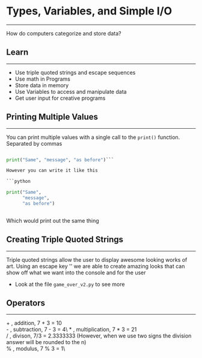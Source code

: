 # Types, Variables, and Simple I/O
---

How do computers categorize and store data? 

## Learn
---
* Use triple quoted strings and escape sequences
* Use math in Programs
* Store data in memory
* Use Variables to access and manipulate data
* Get user input for creative programs


## __Printing Multiple Values__
---

You can print multiple values with a single call to the `print()` function. Separated by commas

```python

print("Same", "message", "as before")```

However you can write it like this

```python

print("Same",
	  "message",
	  "as before")
	  
```
	  
Which would print out the same thing

## __Creating Triple Quoted Strings__
---

Triple quoted strings allow the user to display awesome looking works of art. Using an escape key '\' we are
able to create amazing looks that can show off what we want into the console and for the user

* Look at the file `game_over_v2.py` to see more


## __Operators__
---

\+ , addition, 7 + 3 = 10\
\- , subtraction, 7 - 3 = 4\ 
\* , multiplication, 7 \* 3 = 21\
\/ , divison, 7/3 = 2.3333333 (However, when we use two signs the division answer will be rounded to the n)\
% , modulus, 7 % 3 = 1\


